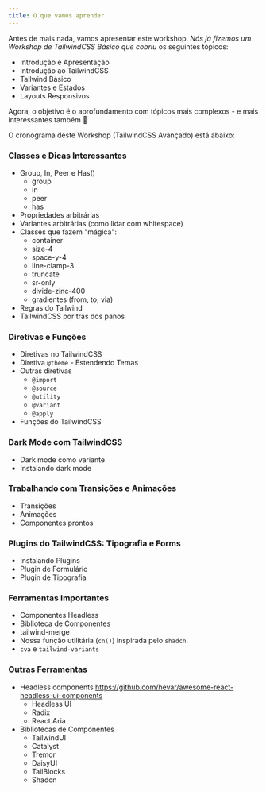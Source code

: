 ```yaml
---
title: O que vamos aprender
---
```


Antes de mais nada, vamos apresentar este workshop. *Nós já fizemos um Workshop de TailwindCSS Básico que cobriu* os seguintes tópicos:

- Introdução e Apresentação
- Introdução ao TailwindCSS
- Tailwind Básico
- Variantes e Estados
- Layouts Responsivos

Agora, o objetivo é o aprofundamento com tópicos mais complexos - e mais interessantes também 👀

O cronograma deste Workshop (TailwindCSS Avançado) está abaixo:

### Classes e Dicas Interessantes

- Group, In, Peer e Has()
  - group
  - in
  - peer
  - has
- Propriedades arbitrárias
- Variantes arbitrárias (como lidar com whitespace)
- Classes que fazem "mágica":
  - container
  - size-4
  - space-y-4
  - line-clamp-3
  - truncate
  - sr-only
  - divide-zinc-400
  - gradientes (from, to, via)
- Regras do Tailwind
- TailwindCSS por trás dos panos

### Diretivas e Funções

- Diretivas no TailwindCSS
- Diretiva `@theme` - Estendendo Temas
- Outras diretivas
  - `@import`
  - `@source`
  - `@utility`
  - `@variant`
  - `@apply`
- Funções do TailwindCSS

### Dark Mode com TailwindCSS

- Dark mode como variante
- Instalando dark mode

### Trabalhando com Transições e Animações

- Transições
- Animações
- Componentes prontos

### Plugins do TailwindCSS: Tipografia e Forms

- Instalando Plugins
- Plugin de Formulário
- Plugin de Tipografia

### Ferramentas Importantes

- Componentes Headless
- Biblioteca de Componentes
- tailwind-merge
- Nossa função utilitária (`cn()`) inspirada pelo `shadcn`.
- `cva` e `tailwind-variants`

### Outras Ferramentas

- Headless components <https://github.com/hevar/awesome-react-headless-ui-components>
  - Headless UI
  - Radix
  - React Aria
- Bibliotecas de Componentes
  - TailwindUI
  - Catalyst
  - Tremor
  - DaisyUI
  - TailBlocks
  - Shadcn
